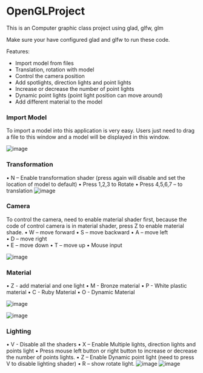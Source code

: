 # OpenGLProject

This is an Computer graphic class project using glad, glfw, glm

Make sure your have configured glad and glfw to run these code.

Features:
- Import model from files
- Translation, rotation with model 
- Control the camera position
- Add spotlights, direction lights and point lights
- Increase or decrease the number of point lights
- Dynamic point lights (point light position can move around)
- Add different material to the model

### Import Model
To import a model into this application is very easy. Users just need to drag a file to this window and a model will be displayed in this window.

![image](https://github.com/BingXiong1995/OpenGLProject/blob/master/Images/1.png?raw=true)

### Transformation
•	N – Enable transformation shader (press again will disable and set the location of model to default)
•	Press 1,2,3 to Rotate
•	Press 4,5,6,7 – to translation
![image](https://github.com/BingXiong1995/OpenGLProject/blob/master/Images/2.png?raw=true)

### Camera
To control the camera, need to enable material shader first, because the code of control camera is in material shader, press Z to enable material shade.
•	W – move forward
•	S – move backward
•	A – move left  
•	D – move right  
•	E – move down 
•	T – move up
•	Mouse input

![image](https://github.com/BingXiong1995/OpenGLProject/blob/master/Images/3.png?raw=true)

### Material
•	Z - add material and one light
•	M - Bronze material
•	P - White plastic material
•	C - Ruby Material
•	O - Dynamic Material

![image](https://github.com/BingXiong1995/OpenGLProject/blob/master/Images/4.png?raw=true)

![image](https://github.com/BingXiong1995/OpenGLProject/blob/master/Images/5.png?raw=true)

### Lighting
•	V - Disable all the shaders
•	X – Enable Multiple lights, direction lights and points light
•	Press mouse left button or right button to increase or decrease the number of points lights.
•	Z – Enable Dynamic point light (need to press V to disable lighting shader)
•	R – show rotate light.
![image](https://github.com/BingXiong1995/OpenGLProject/blob/master/Images/7.png?raw=true)
![image](https://github.com/BingXiong1995/OpenGLProject/blob/master/Images/6.png?raw=true)
